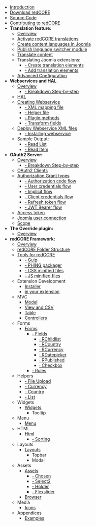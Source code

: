 - [Introduction](chapters/introduction.md)
- [Download redCORE](https://github.com/redCOMPONENT-COM/redCORE/releases/latest)
- [Source Code](https://github.com/redCOMPONENT-COM/redCORE/)
- [Contributing to redCORE](chapters/Contributing.md)
- **Translation feature:**
	- [Overview](chapters/translation/overview.md)
	- [Activate redCORE translations](chapters/translation/activate.md)
	- [Create content languages in Joomla](chapters/translation/joomla-content-language.md)
	- [Publish language switcher module](chapters/translation/language-switcher.md)
	- [Translate content](chapters/translation/translate-content.md)
	- Translating Joomla extensions:
    	- [- Create translation elements](chapters/translation/create-elements.md)
    	- [- Add translation elements](chapters/translation/add-elements.md)
    - [Advanced Configuration](chapters/translation/advanced-configuration.md)
- **Webservices and HAL**
	- [Overview](chapters/webservices/overview.md)
		- [- Breakdown Step-by-step](chapters/webservices/breakdown.md)
	- [HAL](chapters/webservices/hal.md)
	- [Creating Webservice](chapters/webservices/creating_webservice.md)
		- [- XML mapping file](chapters/webservices/xml_file.md)
		- [- Helper file](chapters/webservices/helper_file.md)
		- [- Plugin methods](chapters/webservices/plugin_methods.md)
		- [- Transform fields](chapters/webservices/transform.md)
	- [Deploy Webservice XML files](chapters/webservices/deploy.md)
		- [- Installing webservice](chapters/webservices/installation.md)
	- Sample Output:
		- [- Read List](chapters/webservices/output_read_list.md)
		- [- Read Item](chapters/webservices/output_read_item.md)
- **OAuth2 Server:**
	- [Overview](chapters/oauth2/overview.md)
		- [- Breakdown Step-by-step](chapters/oauth2/breakdown.md)
	- [OAuth2 Clients](chapters/oauth2/clients.md)
	- [Authorization Grant types](chapters/oauth2/grant_types.md)
		- [- Authorization code flow](chapters/oauth2/grant_type_authorization_code.md)
		- [- User credentials flow](chapters/oauth2/grant_type_password.md)
		- [- Implicit flow](chapters/oauth2/grant_type_implicit.md)
		- [- Client credentials flow](chapters/oauth2/grant_type_client_credentials.md)
		- [- Refresh token flow](chapters/oauth2/grant_type_refresh_token.md)
		- [- JWT Bearer flow](chapters/oauth2/grant_type_jwt_bearer.md)
	- [Access token](chapters/oauth2/token.md)
	- [Joomla user connection](chapters/oauth2/joomla_user_connection.md)
	- [Scope](chapters/oauth2/scope.md)
- **The Override plugin:**
	- [Overview](chapters/mvcoverride/overview.md)
- **redCORE Framework:**
	- [Overview](chapters/framework/overview.md)
	- [redCORE Folder Structure](chapters/folder-structure.md)
	- [Tools for redCORE](chapters/Tools.md)
		- [- Gulp](chapters/tools/gulp.md)
		- [- PHING packager](chapters/tools/phing.md)
		- [- CSS minified files](chapters/tools/Css-minified-files.md)
		- [- JS minified files](chapters/tools/JS-minified-files.md)
	- Extension Development
		- [Installer](chapters/Installer.md)
		- [in your extension](chapters/add-to-your-extension.md)
	- MVC
		- [Model](chapters/Model.md)
		- [View and CSV](chapters/View.md)
		- [Table](chapters/Table.md)
		- [Controllers](chapters/Controllers.md)
	- Forms
		- [Forms](chapters/Forms.md)
		   - [- Fields](chapters/Fields.md)
			  - [· RChildlist](chapters/RChildlist.md)
			  - [· RCountry](chapters/RCountry.md)
			  - [· RCurrency](chapters/RCurrency.md)
			  - [· RDatepicker](chapters/RDatepicker.md)
			  - [· RPublished](chapters/RPublished.md)
			  - [· Checkbox](chapters/Checkbox.md)
		   - [- Rules](chapters/Rules.md)
	- Helpers
		- [- File Upload](chapters/framework/fileupload.md)
		- [- Currency](chapters/Currency.md)
		- [- Country](chapters/Country.md)
		- [- List](chapters/List.md)
	- Widgets
		- [Widgets](chapters/Widgets.md)
		   - Tooltip
	- Menu
		- [Menu](chapters/Menu.md)
	- HTML
		- [Html](chapters/Html.md)
		   - [- Sorting](chapters/Sorting.md)
	- Layouts
		- [Layouts](chapters/Layouts.md)
		   - Topbar
		   - Modal
	- Assets
		- [Assets](chapters/Assets.md)
		   - [- Chosen](chapters/Chosen.md)
		   - [- Select2](chapters/Select2.md)
		   - [- Holder](chapters/Holder.md)
		   - [- Flexslider](chapters/Flexslider.md)
		- [Browser](chapters/Browser.md)
	- Media
		- [Icons](chapters/Icons.md)
	- Appendices
		- [Examples](appendices/examples.md)